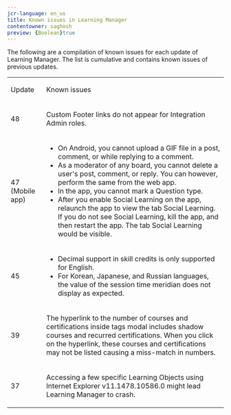 ```yaml
---
jcr-language: en_us
title: Known issues in Learning Manager
contentowner: saghosh
preview: {Boolean}true
---
```

The following are a compilation of known issues for each update of Learning Manager. The list is cumulative and contains known issues of previous updates.

<table> 
 <tbody>
  <tr> 
   <td><p>Update</p> </td> 
   <td><p>Known issues</p> </td> 
  </tr> 
  <tr> 
   <td><p>48</p> </td> 
   <td><p>Custom Footer links do not appear for Integration Admin roles.</p> </td> 
  </tr> 
  <tr> 
   <td><p>47 (Mobile app)</p> </td> 
   <td><p> </p> 
    <ul> 
     <li>On Android, you cannot upload a GIF file in a post, comment, or while replying to a comment.</li> 
     <li>As a moderator of any board, you cannot delete a user's post, comment, or reply. You can however, perform the same from the web app.</li> 
     <li>In the app, you cannot mark a Question type.</li> 
     <li>After you enable Social Learning on the app, relaunch the app to view the tab Social Learning. If you do not see Social Learning, kill the app, and then restart the app. The tab Social Learning would be visible.</li> 
    </ul> <p></p></td> 
  </tr> 
  <tr> 
   <td><p>45</p> </td> 
   <td><p> </p> 
    <ul> 
     <li>Decimal support in skill credits is only supported for English.</li> 
     <li>For Korean, Japanese, and Russian languages, the value of the session time meridian does not display as expected.</li> 
    </ul> <p></p></td> 
  </tr> 
  <tr> 
   <td><p>39</p> </td> 
   <td><p>The hyperlink to the number of courses and certifications inside tags modal includes shadow courses and recurred certifications. When you click on the hyperlink, these courses and certifications may not be listed causing a miss-match in numbers.</p> </td> 
  </tr> 
  <tr> 
   <td><p>37</p> </td> 
   <td><p>Accessing a few specific Learning Objects using Internet Explorer v11.1478.10586.0 might lead Learning Manager to crash.</p> </td> 
  </tr> 
 </tbody>
</table>

